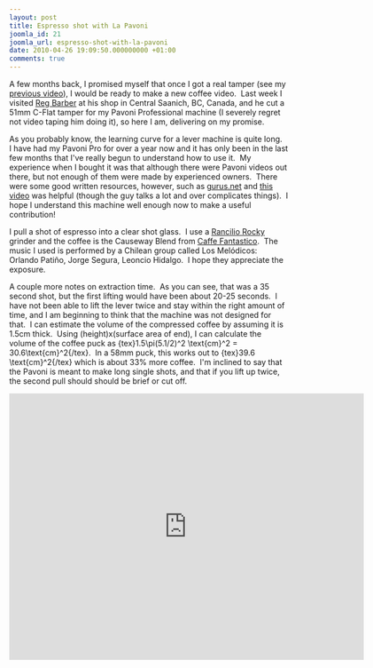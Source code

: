 ```yaml
---
layout: post
title: Espresso shot with La Pavoni
joomla_id: 21
joomla_url: espresso-shot-with-la-pavoni
date: 2010-04-26 19:09:50.000000000 +01:00
comments: true
---
```


A few months back, I promised myself that once I got a real tamper (see my
[previous video](http://www.youtube.com/watch?v=h8f2IJUGQ6Y "Love affair with an
espresso machine")), I would be ready to make a new coffee video.  Last week I
visited [Reg Barber](http://www.coffeetamper.com/store/pc/home.asp "Reg Barber")
at his shop in Central Saanich, BC, Canada, and he cut a 51mm C-Flat tamper for my
Pavoni Professional machine (I severely regret not video taping him doing it), so
here I am, delivering on my promise.

As you probably know, the learning curve for a lever machine is quite long.  I
have had my Pavoni Pro for over a year now and it has only been in the last few
months that I've really begun to understand how to use it.  My experience when I
bought it was that although there were Pavoni videos out there, but not enough of
them were made by experienced owners.  There were some good written resources,
however, such as [gurus.net](http://www.gurus.net/pavoni/ "La Pavoni") and
[this video](http://www.youtube.com/watch?v=36I3GhEfv6Q "Pavoni video") was
helpful (though the guy talks a lot and over complicates things).  I hope I
understand this machine well enough now to make a useful contribution!

I pull a shot of espresso into a clear shot glass.  I use a
[Rancilio Rocky](http://www.rancilio.it/rancilio/prod_model.jsp?id_model=47&id_language=3&id_category=26
"Rancilio Rocky") grinder and the coffee is the Causeway Blend from
[Caffe Fantastico](http://www.caffefantastico.com/ "Caffe Fantastico").  The music
I used is performed by a Chilean group called Los Melódicos: Orlando Patiño, Jorge
Segura, Leoncio Hidalgo.  I hope they appreciate the exposure.

A couple more notes on extraction time.  As you can see, that was a 35 second
shot, but the first lifting would have been about 20-25 seconds.  I have not been
able to lift the lever twice and stay within the right amount of time, and I am
beginning to think that the machine was not designed for that.  I can estimate the
volume of the compressed coffee by assuming it is 1.5cm thick.  Using
(height)x(surface area of end), I can calculate the volume of the coffee puck as
{tex}1.5\pi(5.1/2)^2 \text{cm}^2 = 30.6\text{cm}^2{/tex}.  In a 58mm puck, this
works out to {tex}39.6 \text{cm}^2{/tex} which is about 33% more coffee.  I'm
inclined to say that the Pavoni is meant to make long single shots, and that if
you lift up twice, the second pull should should be brief or cut off.

<iframe width="640" height="480" src="https://www.youtube.com/embed/bqI8lzRfB5c" frameborder="0" allowfullscreen></iframe>
